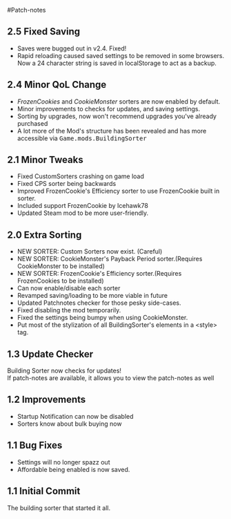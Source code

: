 #Patch-notes
## 2.5 Fixed Saving
<ul>
    <li>Saves were bugged out in v2.4. Fixed!</li>
    <li>Rapid reloading caused saved settings to be removed in some browsers. Now a 24 character string is saved in localStorage to act as a backup.</li>
</ul>

## 2.4 Minor QoL Change
<ul>
    <li><i>FrozenCookies</i> and <i>CookieMonster</i> sorters are now enabled by default.</li>
    <li>Minor improvements to checks for updates, and saving settings.</li>
    <li>Sorting by upgrades, now won't recommend upgrades you've already purchased</li>
    <li>A lot more of the Mod's structure has been revealed and has more accessible via <span style="font-family: Monospace">Game.mods.BuildingSorter</span></li>
</ul>


## 2.1 Minor Tweaks
<ul>
    <li>Fixed CustomSorters crashing on game load</li>
    <li>Fixed CPS sorter being backwards</li>
    <li>Improved FrozenCookie's Efficiency sorter to use FrozenCookie built in sorter.</li>
    <li>Included support FrozenCookie by Icehawk78</li>
    <li>Updated Steam mod to be more user-friendly.</li>
</ul>

## 2.0 Extra Sorting
<ul>
    <li>NEW SORTER: Custom Sorters now exist. (Careful)</li>
    <li>NEW SORTER: CookieMonster's Payback Period sorter.(Requires CookieMonster to be installed)</li>
    <li>NEW SORTER: FrozenCookie's Efficiency sorter.(Requires FrozenCookies to be installed)</li>
    <li>Can now enable/disable each sorter</li>
    <li>Revamped saving/loading to be more viable in future</li>
    <li>Updated Patchnotes checker for those pesky side-cases.</li>
    <li>Fixed disabling the mod temporarily.</li>
    <li>Fixed the settings being bumpy when using CookieMonster.</li>
    <li>Put most of the stylization of all BuildingSorter's elements in a &lt;style> tag.</li>
</ul>

## 1.3 Update Checker
Building Sorter now checks for updates!<br>If patch-notes are available, it allows you to view the patch-notes as well

## 1.2 Improvements
<ul><li>Startup Notification can now be disabled</li><li>Sorters know about bulk buying now</li></ul>

## 1.1 Bug Fixes
<ul><li>Settings will no longer spazz out</li><li>Affordable being enabled is now saved.</li></ul>

## 1.1 Initial Commit
The building sorter that started it all.
